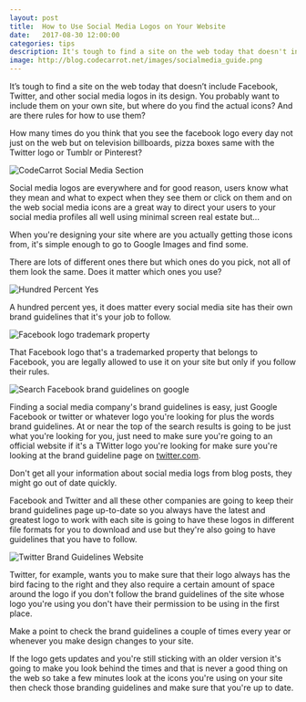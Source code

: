 ```yaml
---
layout: post
title:  How to Use Social Media Logos on Your Website
date:   2017-08-30 12:00:00
categories: tips
description: It's tough to find a site on the web today that doesn't include Facebook, Twitter, and other social media logos in its design. You probably want to include them on your own site, but where to find them.
image: http://blog.codecarrot.net/images/socialmedia_guide.png
---
```


It’s tough to find a site on the web today that doesn’t include Facebook, Twitter, and other social media logos in its design. You probably want to include them on your own site, but where do you find the actual icons? And are there rules for how to use them?

How many times do you think that you see the facebook logo every day not just on the web but on television billboards, pizza boxes same with the Twitter logo or Tumblr or Pinterest?

![CodeCarrot Social Media Section](http://blog.codecarrot.net/images/codecarrot-social-media-section.png)

Social media logos are everywhere and for good reason, users know what they mean and what to expect when they see them or click on them and on the web social media icons are a great way to direct your users to your social media profiles all well using minimal screen real estate but...

When you're designing your site where are you actually getting those icons from, it's simple enough to go to Google Images and find some.

There are lots of different ones there but which ones do you pick, not all of them look the same. Does it matter which ones you use?

![Hundred Percent Yes](http://blog.codecarrot.net/images/giphy-yes.gif)

A hundred percent yes, it does matter every social media site has their own brand guidelines that it's your job to follow.

![Facebook logo trademark property](http://blog.codecarrot.net/images/facebook-brand-resource-center.png)

That Facebook logo that's a trademarked property that belongs to Facebook, you are legally allowed to use it on your site but only if you follow their rules.

![Search Facebook brand guidelines on google](http://blog.codecarrot.net/images/search-facebook-brand-guidelines-on-google.png)

Finding a social media company's brand guidelines is easy, just Google Facebook or twitter or whatever logo you're looking for plus the words brand guidelines. At or near the top of the search results is going to be just what you're looking for you, just need to make sure you're going to an official website if it's a TWitter logo you're looking for make sure you're looking at the brand guideline page on [twitter.com](https://twitter.com).

Don't get all your information about social media logs from blog posts, they might go out of date quickly.

Facebook and Twitter and all these other companies are going to keep their brand guidelines page up-to-date so you always have the latest and greatest logo to work with each site is going to have these logos in different file formats for you to download and use but they're also going to have guidelines that you have to follow.

![Twitter Brand Guidelines Website](http://blog.codecarrot.net/images/twitter-brand-guidelines-website.png)

Twitter, for example, wants you to make sure that their logo always has the bird facing to the right and they also require a certain amount of space around the logo if you don't follow the brand guidelines of the site whose logo you're using you don't have their permission to be using in the first place.

Make a point to check the brand guidelines a couple of times every year or whenever you make design changes to your site.

If the logo gets updates and you're still sticking with an older version it's going to make you look behind the times and that is never a good thing on the web so take a few minutes look at the icons you're using on your site then check those branding guidelines and make sure that you're up to date.